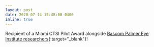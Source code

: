 ```yaml
---
layout: post
date: 2020-07-14 15:48:00-0400
inline: true
---
```


Recipient of a Miami CTSI Pilot Award alongside [Bascom Palmer Eye Institute researchers](https://umiamihealth.org/bascom-palmer-eye-institute/research/meet-our-researchers/delia-cabrera-debuc,-phd){:target="\_blank"}!
